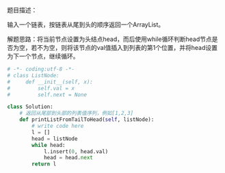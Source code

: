 题目描述：

输入一个链表，按链表从尾到头的顺序返回一个ArrayList。

解题思路：将当前节点设置为头结点head，而后使用while循环判断head节点是否为空，若不为空，则将该节点的val值插入到列表的第1个位置，并将head设置为下一个节点，继续循环。

```Python
# -*- coding:utf-8 -*-
# class ListNode:
#     def __init__(self, x):
#         self.val = x
#         self.next = None

class Solution:
    # 返回从尾部到头部的列表值序列，例如[1,2,3]
    def printListFromTailToHead(self, listNode):
        # write code here
        l = []
        head = listNode
        while head:
            l.insert(0, head.val)
            head = head.next
        return l
```


